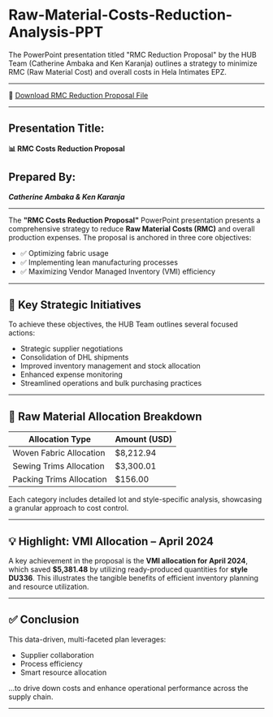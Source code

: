 # Raw-Material-Costs-Reduction-Analysis-PPT
The PowerPoint presentation titled "RMC Reduction Proposal" by the HUB Team (Catherine Ambaka and Ken Karanja) outlines a strategy to minimize RMC (Raw Material Cost) and overall costs in Hela Intimates EPZ.

---

📁 [Download RMC Reduction Proposal File](RMC-costs-reduction-proposal.pptx)

---
## Presentation Title:  
**📊 RMC Costs Reduction Proposal**

## Prepared By:  
***Catherine Ambaka & Ken Karanja***

---

The **"RMC Costs Reduction Proposal"** PowerPoint presentation presents a comprehensive strategy to reduce **Raw Material Costs (RMC)** and overall production expenses. The proposal is anchored in three core objectives:

- ✅ Optimizing fabric usage  
- ✅ Implementing lean manufacturing processes  
- ✅ Maximizing Vendor Managed Inventory (VMI) efficiency

---

## 🔧 Key Strategic Initiatives

To achieve these objectives, the HUB Team outlines several focused actions:

- Strategic supplier negotiations  
- Consolidation of DHL shipments  
- Improved inventory management and stock allocation  
- Enhanced expense monitoring  
- Streamlined operations and bulk purchasing practices

---

## 🧾 Raw Material Allocation Breakdown

| Allocation Type          | Amount (USD) |
|--------------------------|--------------|
| Woven Fabric Allocation  | $8,212.94    |
| Sewing Trims Allocation  | $3,300.01    |
| Packing Trims Allocation | $156.00      |

Each category includes detailed lot and style-specific analysis, showcasing a granular approach to cost control.

---

## 💡 Highlight: VMI Allocation – April 2024

A key achievement in the proposal is the **VMI allocation for April 2024**, which saved **$5,381.48** by utilizing ready-produced quantities for **style DU336**. This illustrates the tangible benefits of efficient inventory planning and resource utilization.

---

## ✅ Conclusion

This data-driven, multi-faceted plan leverages:

- Supplier collaboration  
- Process efficiency  
- Smart resource allocation  

...to drive down costs and enhance operational performance across the supply chain.

---

